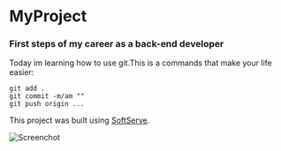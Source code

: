 # MyProject

### First steps of my career as a back-end developer


Today im learning how to use git.This is a commands that make your life easier:

```
git add .
git commit -m/am ""
git push origin ...
```

This project was built using [SoftServe](https://career.softserveinc.com/en-us/learning-and-certification).

![Screenchot](https://cdn.discordapp.com/attachments/1022534309170647040/1088063161288110172/AHSHSHSHS.jpg)
